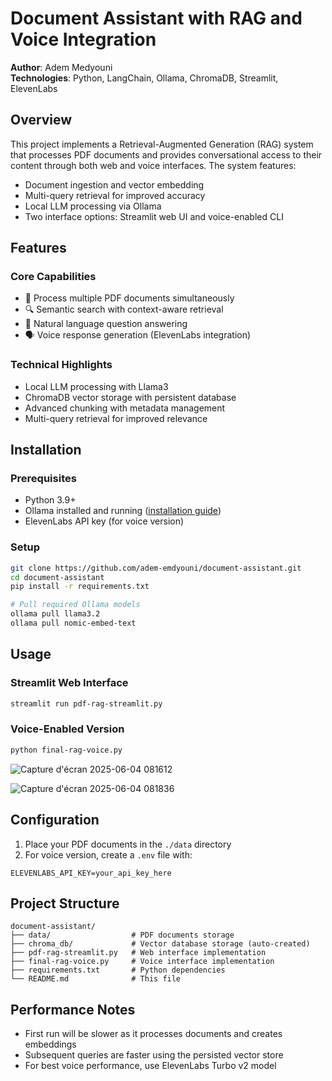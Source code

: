 
# Document Assistant with RAG and Voice Integration

**Author**: Adem Medyouni  
**Technologies**: Python, LangChain, Ollama, ChromaDB, Streamlit, ElevenLabs  

## Overview

This project implements a Retrieval-Augmented Generation (RAG) system that processes PDF documents and provides conversational access to their content through both web and voice interfaces. The system features:

- Document ingestion and vector embedding
- Multi-query retrieval for improved accuracy
- Local LLM processing via Ollama
- Two interface options: Streamlit web UI and voice-enabled CLI

## Features

### Core Capabilities
- 📄 Process multiple PDF documents simultaneously
- 🔍 Semantic search with context-aware retrieval
- 💬 Natural language question answering
- 🗣️ Voice response generation (ElevenLabs integration)

### Technical Highlights
- Local LLM processing with Llama3
- ChromaDB vector storage with persistent database
- Advanced chunking with metadata management
- Multi-query retrieval for improved relevance

## Installation

### Prerequisites
- Python 3.9+
- Ollama installed and running ([installation guide](https://ollama.ai/))
- ElevenLabs API key (for voice version)

### Setup
```bash
git clone https://github.com/adem-emdyouni/document-assistant.git
cd document-assistant
pip install -r requirements.txt

# Pull required Ollama models
ollama pull llama3.2
ollama pull nomic-embed-text
```

## Usage

### Streamlit Web Interface
```bash
streamlit run pdf-rag-streamlit.py
```


### Voice-Enabled Version
```bash
python final-rag-voice.py
```
![Capture d'écran 2025-06-04 081612](https://github.com/user-attachments/assets/15e8dc21-aadb-48d5-884d-3ea966bd2440)


![Capture d'écran 2025-06-04 081836](https://github.com/user-attachments/assets/4155cdfd-5d6c-4cf7-8358-449c88c5b365)

## Configuration

1. Place your PDF documents in the `./data` directory
2. For voice version, create a `.env` file with:
```env
ELEVENLABS_API_KEY=your_api_key_here
```

## Project Structure
```
document-assistant/
├── data/                  # PDF documents storage
├── chroma_db/             # Vector database storage (auto-created)
├── pdf-rag-streamlit.py   # Web interface implementation
├── final-rag-voice.py     # Voice interface implementation
├── requirements.txt       # Python dependencies
└── README.md              # This file
```

## Performance Notes

- First run will be slower as it processes documents and creates embeddings
- Subsequent queries are faster using the persisted vector store
- For best voice performance, use ElevenLabs Turbo v2 model
